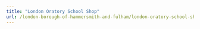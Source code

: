 ```yaml
---
title: "London Oratory School Shop"
url: /london-borough-of-hammersmith-and-fulham/london-oratory-school-shop/
---
```

